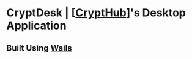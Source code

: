 # CryptDesk | [[CryptHub]]'s Desktop Application 

## Built Using [Wails](https://wails.io/)

[//begin]: # "Autogenerated link references for markdown compatibility"
[CryptHub]: <documentation/docs/Projects/CryptHub Platform/CryptHub.md> "CryptHub | Offensive Cyber Platform"
[//end]: # "Autogenerated link references"
